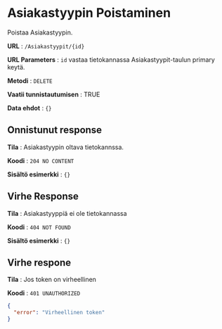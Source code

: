# Asiakastyypin Poistaminen

Poistaa Asiakastyypin.

**URL** : `/Asiakastyypit/{id}`

**URL Parameters** : `id` vastaa tietokannassa Asiakastyypit-taulun primary keytä.

**Metodi** : `DELETE`

**Vaatii tunnistautumisen** : TRUE

**Data ehdot** : `{}`

## Onnistunut response

**Tila** : Asiakastyypin oltava tietokannssa.

**Koodi** : `204 NO CONTENT`

**Sisältö esimerkki** : `{}`

## Virhe Response

**Tila** : Asiakastyyppiä ei ole tietokannassa

**Koodi** : `404 NOT FOUND`

**Sisältö esimerkki** : `{}`

## Virhe respone

**Tila** : Jos token on virheellinen

**Koodi** : `401 UNAUTHORIZED`

```json
{
  "error": "Virheellinen token"
}
```